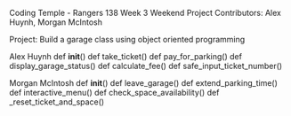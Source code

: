 Coding Temple - Rangers 138
Week 3 Weekend Project
Contributors: Alex Huynh, Morgan McIntosh

Project: Build a garage class using object oriented programming

Alex Huynh
    def __init__()
    def take_ticket()
    def pay_for_parking()
    def display_garage_status()
    def calculate_fee()
    def safe_input_ticket_number()

Morgan McIntosh
    def __init__()
    def leave_garage()
    def extend_parking_time()
    def interactive_menu()
    def check_space_availability()
    def _reset_ticket_and_space()
